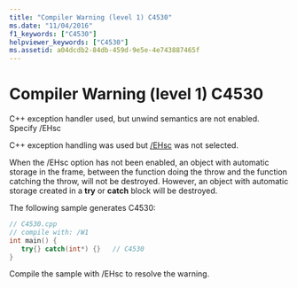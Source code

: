 ```yaml
---
title: "Compiler Warning (level 1) C4530"
ms.date: "11/04/2016"
f1_keywords: ["C4530"]
helpviewer_keywords: ["C4530"]
ms.assetid: a04dcdb2-84db-459d-9e5e-4e743887465f
---
```

# Compiler Warning (level 1) C4530

C++ exception handler used, but unwind semantics are not enabled. Specify /EHsc

C++ exception handling was used but [/EHsc](../../build/reference/eh-exception-handling-model.md) was not selected.

When the /EHsc option has not been enabled, an object with automatic storage in the frame, between the function doing the throw and the function catching the throw, will not be destroyed. However, an object with automatic storage created in a **try** or **catch** block will be destroyed.

The following sample generates C4530:

```cpp
// C4530.cpp
// compile with: /W1
int main() {
   try{} catch(int*) {}   // C4530
}
```

Compile the sample with /EHsc to resolve the warning.